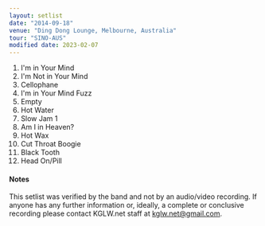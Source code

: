 ```yaml
---
layout: setlist
date: "2014-09-18"
venue: "Ding Dong Lounge, Melbourne, Australia"
tour: "SINO-AUS"
modified date: 2023-02-07
---
```


 1. I'm in Your Mind
 2. I'm Not in Your Mind
 3. Cellophane
 4. I'm in Your Mind Fuzz
 5. Empty
 6. Hot Water
 7. Slow Jam 1
 8. Am I in Heaven?
 9. Hot Wax
10. Cut Throat Boogie
11. Black Tooth
12. Head On/Pill


#### Notes

This setlist was verified by the band and not by an audio/video recording. If anyone has any further information or, ideally, a complete or conclusive recording please contact KGLW.net staff at [kglw.net@gmail.com](email:kglw.net@gmail.com).
